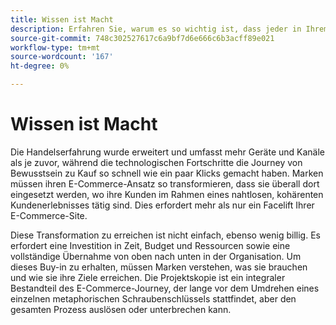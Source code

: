 ```yaml
---
title: Wissen ist Macht
description: Erfahren Sie, warum es so wichtig ist, dass jeder in Ihrem Unternehmen in Ihre Adobe Commerce-Implementierung investiert.
source-git-commit: 748c302527617c6a9bf7d6e666c6b3acff89e021
workflow-type: tm+mt
source-wordcount: '167'
ht-degree: 0%

---
```



# Wissen ist Macht

Die Handelserfahrung wurde erweitert und umfasst mehr Geräte und Kanäle als je zuvor, während die technologischen Fortschritte die Journey von Bewusstsein zu Kauf so schnell wie ein paar Klicks gemacht haben. Marken müssen ihren E-Commerce-Ansatz so transformieren, dass sie überall dort eingesetzt werden, wo ihre Kunden im Rahmen eines nahtlosen, kohärenten Kundenerlebnisses tätig sind. Dies erfordert mehr als nur ein Facelift Ihrer E-Commerce-Site.

Diese Transformation zu erreichen ist nicht einfach, ebenso wenig billig. Es erfordert eine Investition in Zeit, Budget und Ressourcen sowie eine vollständige Übernahme von oben nach unten in der Organisation. Um dieses Buy-in zu erhalten, müssen Marken verstehen, was sie brauchen und wie sie ihre Ziele erreichen. Die Projektskopie ist ein integraler Bestandteil des E-Commerce-Journey, der lange vor dem Umdrehen eines einzelnen metaphorischen Schraubenschlüssels stattfindet, aber den gesamten Prozess auslösen oder unterbrechen kann.
